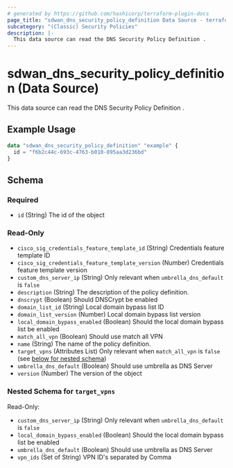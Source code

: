 ```yaml
---
# generated by https://github.com/hashicorp/terraform-plugin-docs
page_title: "sdwan_dns_security_policy_definition Data Source - terraform-provider-sdwan"
subcategory: "(Classic) Security Policies"
description: |-
  This data source can read the DNS Security Policy Definition .
---
```


# sdwan_dns_security_policy_definition (Data Source)

This data source can read the DNS Security Policy Definition .

## Example Usage

```terraform
data "sdwan_dns_security_policy_definition" "example" {
  id = "f6b2c44c-693c-4763-b010-895aa3d236bd"
}
```

<!-- schema generated by tfplugindocs -->
## Schema

### Required

- `id` (String) The id of the object

### Read-Only

- `cisco_sig_credentials_feature_template_id` (String) Credentials feature template ID
- `cisco_sig_credentials_feature_template_version` (Number) Credentials feature template version
- `custom_dns_server_ip` (String) Only relevant when `umbrella_dns_default` is `false`
- `description` (String) The description of the policy definition.
- `dnscrypt` (Boolean) Should DNSCrypt be enabled
- `domain_list_id` (String) Local domain bypass list ID
- `domain_list_version` (Number) Local domain bypass list version
- `local_domain_bypass_enabled` (Boolean) Should the local domain bypass list be enabled
- `match_all_vpn` (Boolean) Should use match all VPN
- `name` (String) The name of the policy definition.
- `target_vpns` (Attributes List) Only relevant when `match_all_vpn` is `false` (see [below for nested schema](#nestedatt--target_vpns))
- `umbrella_dns_default` (Boolean) Should use umbrella as DNS Server
- `version` (Number) The version of the object

<a id="nestedatt--target_vpns"></a>
### Nested Schema for `target_vpns`

Read-Only:

- `custom_dns_server_ip` (String) Only relevant when `umbrella_dns_default` is `false`
- `local_domain_bypass_enabled` (Boolean) Should the local domain bypass list be enabled
- `umbrella_dns_default` (Boolean) Should use umbrella as DNS Server
- `vpn_ids` (Set of String) VPN ID's separated by Comma
